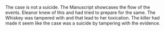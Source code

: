 The case is not a suicide. The Manuscript showcases the flow of the events. Eleanor knew of this and had tried to prepare for the same. The Whiskey was tampered with and that lead to her toxication. The killer had made it seem like the case was a suicide by tampering with the evidence.